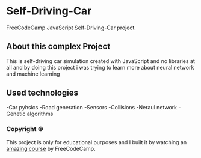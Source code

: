 # Self-Driving-Car

FreeCodeCamp JavaScript Self-Driving-Car project.

## About this complex Project

This is self-driving car simulation created with JavaScript and no libraries at all and by doing this project i was trying to learn more about neural network and machine learning

## Used technologies

-Car pyhsics
-Road generation
-Sensors
-Collisions
-Neraul network
-Genetic algorithms

### Copyright ©

This project is only for educational purposes and I built it by watching an [amazing course](https://www.youtube.com/watch?v=Rs_rAxEsAvI&t=7075s) by FreeCodeCamp.

